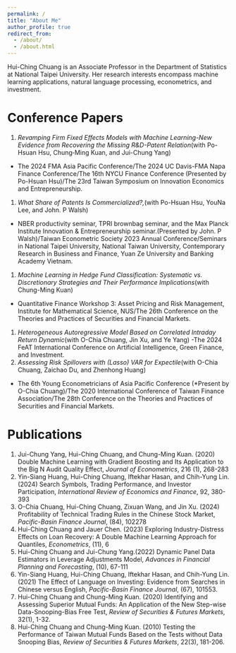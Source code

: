 ```yaml
---
permalink: /
title: "About Me"
author_profile: true
redirect_from:
  - /about/
  - /about.html
---
```


Hui-Ching Chuang is an Associate Professor in the Department of Statistics at National Taipei University. Her research interests encompass machine learning applications, natural language processing, econometrics, and investment.



Conference Papers
======
1.  _Revamping Firm Fixed Effects Models with Machine Learning-New Evidence from Recovering the Missing R&D-Patent Relation_(with Po-Hsuan Hsu, Chung‐Ming Kuan, and Jui-Chung Yang)
   - The 2024 FMA Asia Pacific Conference/The 2024 UC Davis-FMA Napa Finance Conference/The 16th NYCU Finance Conference (Presented by Po-Hsuan Hsu)/The 23rd Taiwan Symposium on Innovation Economics and Entrepreneurship.
1.  _What Share of Patents Is Commercialized?,_(with Po-Hsuan Hsu, YouNa Lee, and John. P Walsh)
   - NBER productivity seminar, TPRI brownbag seminar, and the Max Planck Institute Innovation & Entrepreneurship seminar.(Presented by John. P Walsh)/Taiwan Econometric Society 2023 Annual Conference/Seminars in National Taipei University, National Taiwan University, Contemporary Research in Business and Finance, Yuan Ze University and Banking Academy Vietnam.
1.  _Machine Learning in Hedge Fund Classification: Systematic vs. Discretionary Strategies and Their Performance Implications_(with Chung-Ming Kuan)
   - Quantitative Finance Workshop 3: Asset Pricing and Risk Management, Institute for Mathematical Science, NUS/The 26th Conference on the Theories and Practices of Securities and Financial Markets.
1.  _Heterogeneous Autoregressive Model Based on Correlated Intraday Return Dynamic_(with O-Chia Chuang, Jin Xu, and Ye Yang)
   -The 2024 FeAT International Conference on Artificial Intelligence, Green Finance, and Investment.
1.  _Assessing Risk Spillovers with (Lasso) VAR for Expectile_(with O-Chia Chuang, Zaichao Du, and Zhenhong Huang)
   - The 6th Young Econometricians of Asia Pacific Conference (*Present by O-Chia Chuang)/The 2020 International Conference of Taiwan Finance Association/The 28th Conference on the Theories and Practices of Securities and Financial Markets.      

Publications
======
1. Jui-Chung Yang, Hui-Ching Chuang, and Chung-Ming Kuan. (2020) Double Machine Learning with Gradient Boosting and Its Application to the Big N Audit Quality Effect, _Journal of Econometrics_, 216 (1), 268-283
1. Yin-Siang Huang, Hui-Ching Chuang, Iftekhar Hasan, and Chih-Yung Lin. (2024) Search Symbols, Trading Performance, and Investor Participation, _International Review of Economics and Finance_, 92, 380-393
1. O-Chia Chuang, Hui-Ching Chuang, Zixuan Wang, and Jin Xu. (2024) Profitability of Technical Trading Rules in the Chinese Stock Market, _Pacific-Basin Finance Journal_, (84), 102278
1. Hui-Ching Chuang and Jauer Chen. (2023) Exploring Industry-Distress Effects on Loan Recovery: A Double Machine Learning Approach for Quantiles, _Econometrics_, (11), 6
1. Hui-Ching Chuang and Jui-Chung Yang.(2022) Dynamic Panel Data Estimators in Leverage Adjustments Model, _Advances in Financial Planning and Forecasting_, (10), 67-111
1. Yin-Siang Huang, Hui-Ching Chuang, Iftekhar Hasan, and Chih-Yung Lin. (2021) The Effect of Language on Investing: Evidence from Searches in Chinese versus English, _Pacific-Basin Finance Journal_, (67), 101553.
1. Hui-Ching Chuang and Chung-Ming Kuan. (2020) Identifying and Assessing Superior Mutual Funds: An Application of the New Step-wise Data-Snooping-Bias Free Test, _Review of Securities & Futures Markets_, 32(1), 1-32.
2. Hui-Ching Chuang and Chung-Ming Kuan. (2010) Testing the Performance of Taiwan Mutual Funds Based on the Tests without Data Snooping Bias, _Review of Securities & Futures Markets_, 22(3), 181-206.

